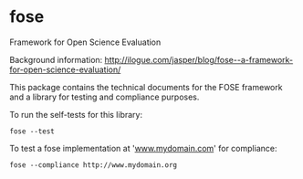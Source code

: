 fose
====

Framework for Open Science Evaluation

Background information: 
http://ilogue.com/jasper/blog/fose--a-framework-for-open-science-evaluation/

This package contains the technical documents for the FOSE framework
and a library for testing and compliance purposes.

To run the self-tests for this library:

    fose --test

To test a fose implementation at 'www.mydomain.com' for compliance:

    fose --compliance http://www.mydomain.org




